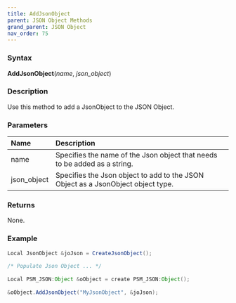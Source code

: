 ```yaml
---
title: AddJsonObject
parent: JSON Object Methods
grand_parent: JSON Object
nav_order: 75
---
```


### [](#header-3)Syntax

**AddJsonObject**(_name_, _json_object_)

### [](#header-3)Description

Use this method to add a JsonObject to the JSON Object.

### [](#header-3)Parameters

| Name           | Description                                                                      |
|:---------------|:---------------------------------------------------------------------------------|
| name           | Specifies the name of the Json object that needs to be added as a string.        |
| json_object    | Specifies the Json object to add to the JSON Object as a JsonObject object type. |


### [](#header-3)Returns

None.

### [](#header-3)Example

```java
Local JsonObject &joJson = CreateJsonObject();
   
/* Populate Json Object ... */
   
Local PSM_JSON:Object &oObject = create PSM_JSON:Object();
   
&oObject.AddJsonObject("MyJsonObject", &joJson);
```

